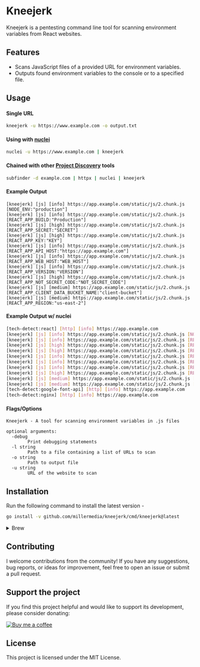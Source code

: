# Kneejerk

Kneejerk is a pentesting command line tool for scanning environment variables from React websites.

## Features
* Scans JavaScript files of a provided URL for environment variables.
* Outputs found environment variables to the console or to a specified file.

## Usage

#### Single URL
```bash
kneejerk -u https://www.example.com -o output.txt
```

#### Using with [nuclei](https://github.com/projectdiscovery/nuclei)
```bash
nuclei -u https://www.example.com | kneejerk
```

#### Chained with other [Project Discovery](https://github.com/projectdiscovery) tools
```bash
subfinder -d example.com | httpx | nuclei | kneejerk
```

#### Example Output
```angular2html
[kneejerk] [js] [info] https://app.example.com/static/js/2.chunk.js [NODE_ENV:"production"]
[kneejerk] [js] [info] https://app.example.com/static/js/2.chunk.js [REACT_APP_BUILD:"Production"]
[kneejerk] [js] [high] https://app.example.com/static/js/2.chunk.js [REACT_APP_SECRET:"SECRET"]
[kneejerk] [js] [high] https://app.example.com/static/js/2.chunk.js [REACT_APP_KEY:"KEY"]
[kneejerk] [js] [info] https://app.example.com/static/js/2.chunk.js [REACT_APP_API_HOST:"https://app.example.com"]
[kneejerk] [js] [info] https://app.example.com/static/js/2.chunk.js [REACT_APP_WEB_HOST:"WEB_HOST"]
[kneejerk] [js] [info] https://app.example.com/static/js/2.chunk.js [REACT_APP_VERSION:"VERSION"]
[kneejerk] [js] [high] https://app.example.com/static/js/2.chunk.js [REACT_APP_NOT_SECRET_CODE:"NOT_SECRET_CODE"]
[kneejerk] [js] [medium] https://app.example.com/static/js/2.chunk.js [REACT_APP_CLIENT_DATA_BUCKET_NAME:"client-bucket"]
[kneejerk] [js] [medium] https://app.example.com/static/js/2.chunk.js [REACT_APP_REGION:"us-east-2"]
```

#### Example Output w/ nuclei

```bash
[tech-detect:react] [http] [info] https://app.example.com
[kneejerk] [js] [info] https://app.example.com/static/js/2.chunk.js [NODE_ENV:"production"]
[kneejerk] [js] [info] https://app.example.com/static/js/2.chunk.js [REACT_APP_BUILD:"Production"]
[kneejerk] [js] [high] https://app.example.com/static/js/2.chunk.js [REACT_APP_SECRET:"SECRET"]
[kneejerk] [js] [high] https://app.example.com/static/js/2.chunk.js [REACT_APP_KEY:"KEY"]
[kneejerk] [js] [info] https://app.example.com/static/js/2.chunk.js [REACT_APP_API_HOST:"https://app.example.com"]
[kneejerk] [js] [info] https://app.example.com/static/js/2.chunk.js [REACT_APP_WEB_HOST:"WEB_HOST"]
[kneejerk] [js] [info] https://app.example.com/static/js/2.chunk.js [REACT_APP_VERSION:"VERSION"]
[kneejerk] [js] [high] https://app.example.com/static/js/2.chunk.js [REACT_APP_NOT_SECRET_CODE:"NOT_SECRET_CODE"]
[kneejerk] [js] [medium] https://app.example.com/static/js/2.chunk.js [REACT_APP_CLIENT_DATA_BUCKET_NAME:"client-bucket"]
[kneejerk] [js] [medium] https://app.example.com/static/js/2.chunk.js [REACT_APP_REGION:"us-east-2"]
[tech-detect:google-font-api] [http] [info] https://app.example.com
[tech-detect:nginx] [http] [info] https://app.example.com
```

#### Flags/Options
```angular2html
Kneejerk - A tool for scanning environment variables in .js files

optional arguments:
  -debug
        Print debugging statements
  -l string
        Path to a file containing a list of URLs to scan
  -o string
        Path to output file
  -u string
        URL of the website to scan
```

## Installation

Run the following command to install the latest version -

```sh
go install -v github.com/millermedia/kneejerk/cmd/kneejerk@latest
```

<details>
  <summary>Brew</summary>

  ```sh
  brew tap MillerMedia/kneejerk
  brew install kneejerk
  ```

</details>

## Contributing

I welcome contributions from the community! If you have any suggestions, bug reports, or ideas for improvement, feel free to open an issue or submit a pull request.

## Support the project

If you find this project helpful and would like to support its development, please consider donating:  
  
[![Buy me a coffee](https://www.buymeacoffee.com/assets/img/custom_images/orange_img.png)](https://www.buymeacoffee.com/yOd1JU9MQe)

## License

This project is licensed under the MIT License.